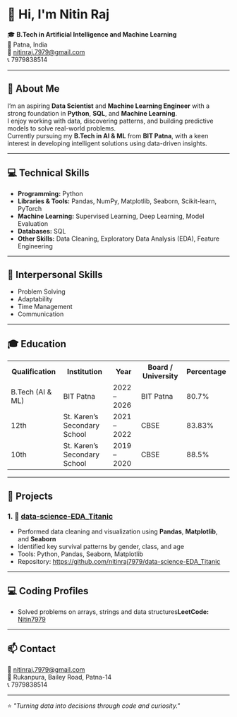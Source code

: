 # 👋 Hi, I'm Nitin Raj

🎓 **B.Tech in Artificial Intelligence and Machine Learning**  
📍 Patna, India  
📧 [nitinraj.7979@gmail.com](mailto:nitinraj.7979@gmail.com)  
📞 7979838514  

---

## 🧠 About Me
I’m an aspiring **Data Scientist** and **Machine Learning Engineer** with a strong foundation in **Python**, **SQL**, and **Machine Learning**.  
I enjoy working with data, discovering patterns, and building predictive models to solve real-world problems.  
Currently pursuing my **B.Tech in AI & ML** from **BIT Patna**, with a keen interest in developing intelligent solutions using data-driven insights.

---

## 💻 Technical Skills
- **Programming:** Python  
- **Libraries & Tools:** Pandas, NumPy, Matplotlib, Seaborn, Scikit-learn, PyTorch  
- **Machine Learning:** Supervised Learning, Deep Learning, Model Evaluation  
- **Databases:** SQL  
- **Other Skills:** Data Cleaning, Exploratory Data Analysis (EDA), Feature Engineering  

---

## 💬 Interpersonal Skills
- Problem Solving  
- Adaptability  
- Time Management  
- Communication  

---

<h2>🎓 Education</h2>

<table>
  <tr>
    <th>Qualification</th>
    <th>Institution</th>
    <th>Year</th>
    <th>Board / University</th>
    <th>Percentage</th>
  </tr>
  <tr>
    <td>B.Tech (AI & ML)</td>
    <td>BIT Patna</td>
    <td>2022 – 2026</td>
    <td>BIT Patna</td>
    <td>80.7%</td>
  </tr>
  <tr>
    <td>12th</td>
    <td>St. Karen’s Secondary School</td>
    <td>2021 – 2022</td>
    <td>CBSE</td>
    <td>83.83%</td>
  </tr>
  <tr>
    <td>10th</td>
    <td>St. Karen’s Secondary School</td>
    <td>2019 – 2020</td>
    <td>CBSE</td>
    <td>88.5%</td>
  </tr>
</table>


---

## 📂 Projects

### 1. 🧹 [data-science-EDA_Titanic](https://nitinraj7979.github.io/data-science-EDA_Titanic/)
- Performed data cleaning and visualization using **Pandas**, **Matplotlib**, and **Seaborn**  
- Identified key survival patterns by gender, class, and age  
- Tools: Python, Pandas, Seaborn, Matplotlib  
- Repository: https://github.com/nitinraj7979/data-science-EDA_Titanic

---

## 💻 Coding Profiles
- Solved problems on arrays, strings and data structures**LeetCode:** [Nitin7979](https://leetcode.com/u/Nitin7979/)  

---

## 📫 Contact
📧 [nitinraj.7979@gmail.com](mailto:nitinraj.7979@gmail.com)  
📍 Rukanpura, Bailey Road, Patna-14  
📞 7979838514  

---

⭐ *"Turning data into decisions through code and curiosity."*
